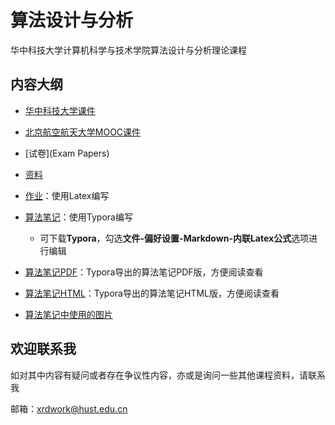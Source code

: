 # 算法设计与分析

华中科技大学计算机科学与技术学院算法设计与分析理论课程

## 内容大纲

- [华中科技大学课件](Courseware)
- [北京航空航天大学MOOC课件](MOOC)
- [试卷](Exam Papers)
- [资料](Materials)
- [作业](Homework)：使用Latex编写
- [算法笔记](算法笔记.md)：使用Typora编写
  - 可下载**Typora**，勾选**文件-偏好设置-Markdown-内联Latex公式**选项进行编辑

- [算法笔记PDF](算法笔记.pdf)：Typora导出的算法笔记PDF版，方便阅读查看
- [算法笔记HTML](算法笔记.html)：Typora导出的算法笔记HTML版，方便阅读查看
- [算法笔记中使用的图片](img)

## 欢迎联系我

如对其中内容有疑问或者存在争议性内容，亦或是询问一些其他课程资料，请联系我

邮箱：xrdwork@hust.edu.cn
